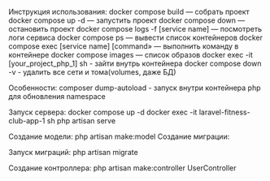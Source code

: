 Инструкция использования:
docker compose build — собрать проект
docker compose up -d — запустить проект
docker compose down — остановить проект
docker compose logs -f [service name] — посмотреть логи сервиса
docker compose ps — вывести список контейнеров
docker compose exec [service name] [command» — выполнить команду в контейнере
docker compose images — список образов
docker exec -it [your_project_php_1] sh - зайти внутрь контейнера
docker compose down -v - удалить все сети и тома(volumes, даже БД)

Особенности:
composer dump-autoload - запуск внутри контейнера php для обновления namespace

Запуск сервера:
docker compose up -d
docker exec -it laravel-fitness-club-app-1 sh
php artisan serve

Создание модели:
php artisan make:model <name>
Создание миграции:

Запуск миграций:
php artisan migrate

Создание контроллера:
php artisan make:controller UserController
